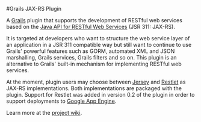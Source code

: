 #Grails JAX-RS Plugin

A [Grails](http://grails.org) plugin that supports the development of RESTful web services based on the [Java API for RESTful Web Services](http://jcp.org/en/jsr/detail?id=311) (JSR 311: JAX-RS).

It is targeted at developers who want to structure the web service layer of an application in a JSR 311 compatible way but still want to continue to use Grails' powerful features such as GORM, automated XML and JSON marshalling, Grails services, Grails filters and so on.
This plugin is an alternative to Grails' built-in mechanism for implementing RESTful web services. 

At the moment, plugin users may choose between [Jersey](https://jersey.dev.java.net) and [Restlet](http://www.restlet.org) as JAX-RS implementations. 
Both implementations are packaged with the plugin. 
Support for Restlet was added in version 0.2 of the plugin in order to support deployments to [Google App Engine](http://code.google.com/appengine).

Learn more at the [project wiki](https://github.com/krasserm/grails-jaxrs/wiki).
